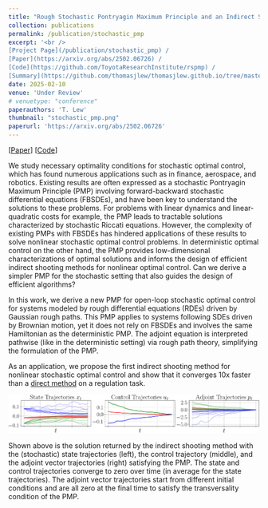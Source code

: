 ```yaml
---
title: "Rough Stochastic Pontryagin Maximum Principle and an Indirect Shooting Method"
collection: publications
permalink: /publication/stochastic_pmp
excerpt: '<br />
[Project Page](/publication/stochastic_pmp) / 
[Paper](https://arxiv.org/abs/2502.06726) / 
[Code](https://github.com/ToyotaResearchInstitute/rspmp) / 
[Summary](https://github.com/thomasjlew/thomasjlew.github.io/tree/master/files/RSPMP_trajectory_optimization.pdf) - We derive new optimality conditions and an indirect method for stochastic optimal control.'
date: 2025-02-10
venue: 'Under Review'
# venuetype: "conference"
paperauthors: 'T. Lew'
thumbnail: "stochastic_pmp.png"
paperurl: 'https://arxiv.org/abs/2502.06726'
---
```


[[Paper](https://arxiv.org/abs/2502.06726)] 
[[Code](https://github.com/ToyotaResearchInstitute/rspmp)] 


We study necessary optimality conditions for stochastic optimal control, which has found numerous applications such as in finance, aerospace, and robotics. Existing results are often expressed as a stochastic Pontryagin Maximum Principle (PMP) involving forward-backward stochastic differential equations (FBSDEs), and have been key to understand the solutions to these problems. For problems with linear dynamics and linear-quadratic costs for example, the PMP leads to tractable solutions characterized by stochastic Riccati equations. However, the complexity of existing PMPs with FBSDEs has hindered applications of these results to solve nonlinear stochastic optimal control problems. In deterministic optimal control on the other hand, the PMP provides low-dimensional characterizations of optimal solutions and informs the design of efficient indirect shooting methods for nonlinear optimal control. Can we derive a simpler PMP for the stochastic setting that also guides the design of efficient algorithms?

In this work, we derive a new PMP for open-loop stochastic optimal control for systems modeled by rough differential equations (RDEs) driven by Gaussian rough paths. This PMP applies to systems following SDEs driven by Brownian motion, yet it does not rely on FBSDEs and involves the same Hamiltonian as the deterministic PMP. The adjoint equation is interpreted pathwise (like in the deterministic setting) via rough path theory, simplifying the formulation of the PMP.

As an application, we propose the first indirect shooting method for nonlinear stochastic optimal control and show that it converges 10x faster than a [direct method](/publication/SAA) on a regulation task.

![stochastic_pmp_2](/images/stochastic_pmp_2.png)

Shown above is the solution returned by the indirect shooting method with the (stochastic) state trajectories (left), the control trajectory (middle), and the adjoint vector trajectories (right) satisfying the PMP. The state and control trajectories converge to zero over time (in average for the state trajectories). The adjoint vector trajectories start from different initial conditions and are all zero at the final time to satisfy the transversality condition of the PMP.